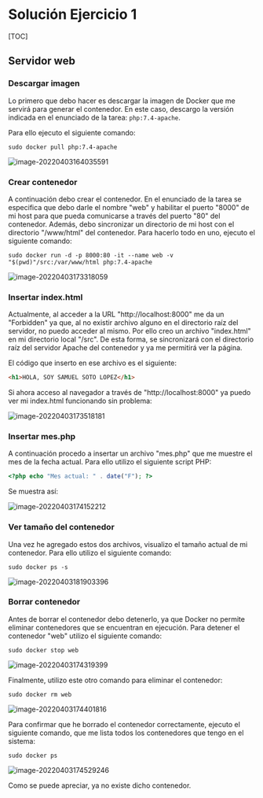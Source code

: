 # Solución Ejercicio 1

[TOC]

## Servidor web

### Descargar imagen

Lo primero que debo hacer es descargar la imagen de Docker que me servirá para generar el contenedor. En este caso, descargo la versión indicada en el enunciado de la tarea: `php:7.4-apache`.

Para ello ejecuto el siguiente comando:

```shell
sudo docker pull php:7.4-apache
```

![image-20220403164035591](C:\Users\Samuel\AppData\Roaming\Typora\typora-user-images\image-20220403164035591.png)

### Crear contenedor

A continuación debo crear el contenedor. En el enunciado de la tarea se especifica que debo darle el nombre "web" y habilitar el puerto "8000" de mi host para que pueda comunicarse a través del puerto "80" del contenedor. Además, debo sincronizar un directorio de mi host con el directorio "/www/html" del contenedor. Para hacerlo todo en uno, ejecuto el siguiente comando:

```shell
sudo docker run -d -p 8000:80 -it --name web -v "$(pwd)"/src:/var/www/html php:7.4-apache
```

![image-20220403173318059](C:\Users\Samuel\AppData\Roaming\Typora\typora-user-images\image-20220403173318059.png)

### Insertar index.html

Actualmente, al acceder a la URL "http://localhost:8000" me da un "Forbidden" ya que, al no existir archivo alguno en el directorio raíz del servidor, no puedo acceder al mismo. Por ello creo un archivo "index.html" en mi directorio local "/src". De esta forma, se sincronizará con el directorio raíz del servidor Apache del contenedor y ya me permitirá ver la página.

El código que inserto en ese archivo es el siguiente:

```html
<h1>HOLA, SOY SAMUEL SOTO LOPEZ</h1>
```

Si ahora acceso al navegador a través de "http://localhost:8000" ya puedo ver mi index.html funcionando sin problema:

![image-20220403173518181](C:\Users\Samuel\AppData\Roaming\Typora\typora-user-images\image-20220403173518181.png)

### Insertar mes.php

A continuación procedo a insertar un archivo "mes.php" que me muestre el mes de la fecha actual. Para ello utilizo el siguiente script PHP:

```php
<?php echo "Mes actual: " . date("F"); ?>
```

Se muestra así:

![image-20220403174152212](C:\Users\Samuel\AppData\Roaming\Typora\typora-user-images\image-20220403174152212.png)

### Ver tamaño del contenedor

Una vez he agregado estos dos archivos, visualizo el tamaño actual de mi contenedor. Para ello utilizo el siguiente comando:

```shell
sudo docker ps -s
```

![image-20220403181903396](C:\Users\Samuel\AppData\Roaming\Typora\typora-user-images\image-20220403181903396.png)

### Borrar contenedor

Antes de borrar el contenedor debo detenerlo, ya que Docker no permite eliminar contenedores que se encuentran en ejecución. Para detener el contenedor "web" utilizo el siguiente comando:

```shell
sudo docker stop web
```

![image-20220403174319399](C:\Users\Samuel\AppData\Roaming\Typora\typora-user-images\image-20220403174319399.png)

Finalmente, utilizo este otro comando para eliminar el contenedor:

```shell
sudo docker rm web
```

![image-20220403174401816](C:\Users\Samuel\AppData\Roaming\Typora\typora-user-images\image-20220403174401816.png)

Para confirmar que he borrado el contenedor correctamente, ejecuto el siguiente comando, que me lista todos los contenedores que tengo en el sistema:

```shell
sudo docker ps
```

![image-20220403174529246](C:\Users\Samuel\AppData\Roaming\Typora\typora-user-images\image-20220403174529246.png)

Como se puede apreciar, ya no existe dicho contenedor.